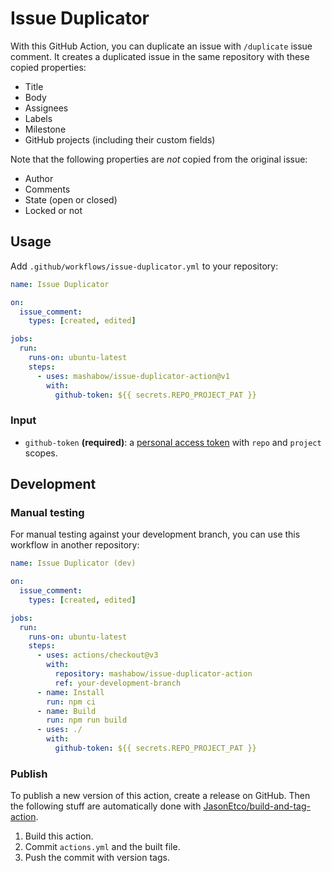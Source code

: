 # Issue Duplicator

With this GitHub Action, you can duplicate an issue with `/duplicate` issue comment. It creates a duplicated issue in the same repository with these copied properties:

- Title
- Body
- Assignees
- Labels
- Milestone
- GitHub projects (including their custom fields)

Note that the following properties are _not_ copied from the original issue:

- Author
- Comments
- State (open or closed)
- Locked or not

## Usage

Add `.github/workflows/issue-duplicator.yml` to your repository:

```yml
name: Issue Duplicator

on:
  issue_comment:
    types: [created, edited]

jobs:
  run:
    runs-on: ubuntu-latest
    steps:
      - uses: mashabow/issue-duplicator-action@v1
        with:
          github-token: ${{ secrets.REPO_PROJECT_PAT }}
```

### Input

- `github-token` **(required)**: a [personal access
  token](https://github.com/settings/tokens/new) with `repo` and `project` scopes.

## Development

### Manual testing

For manual testing against your development branch, you can use this workflow in another repository:

```yml
name: Issue Duplicator (dev)

on:
  issue_comment:
    types: [created, edited]

jobs:
  run:
    runs-on: ubuntu-latest
    steps:
      - uses: actions/checkout@v3
        with:
          repository: mashabow/issue-duplicator-action
          ref: your-development-branch
      - name: Install
        run: npm ci
      - name: Build
        run: npm run build
      - uses: ./
        with:
          github-token: ${{ secrets.REPO_PROJECT_PAT }}
```

### Publish

To publish a new version of this action, create a release on GitHub. Then the following stuff are automatically done with [JasonEtco/build-and-tag-action](https://github.com/JasonEtco/build-and-tag-action).

1. Build this action.
2. Commit `actions.yml` and the built file.
3. Push the commit with version tags.
